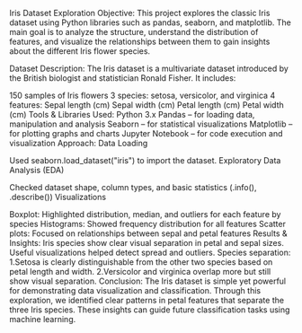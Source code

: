 Iris Dataset Exploration
Objective:
This project explores the classic Iris dataset using Python libraries such as pandas, seaborn, and matplotlib. The main goal is to analyze the structure, understand the distribution of features, and visualize the relationships between them to gain insights about the different Iris flower species.

Dataset Description:
The Iris dataset is a multivariate dataset introduced by the British biologist and statistician Ronald Fisher. It includes:

150 samples of Iris flowers
3 species: setosa, versicolor, and virginica
4 features:
Sepal length (cm)
Sepal width (cm)
Petal length (cm)
Petal width (cm)
Tools & Libraries Used:
Python 3.x
Pandas – for loading data, manipulation and analysis
Seaborn – for statistical visualizations
Matplotlib – for plotting graphs and charts
Jupyter Notebook – for code execution and visualization
Approach:
Data Loading

Used seaborn.load_dataset("iris") to import the dataset.
Exploratory Data Analysis (EDA)

Checked dataset shape, column types, and basic statistics (.info(), .describe())
Visualizations

Boxplot: Highlighted distribution, median, and outliers for each feature by species
Histograms: Showed frequency distribution for all features
Scatter plots: Focused on relationships between sepal and petal features
Results & Insights:
Iris species show clear visual separation in petal and sepal sizes.
Useful visualizations helped detect spread and outliers.
Species separation: 1.Setosa is clearly distinguishable from the other two species based on petal length and width. 2.Versicolor and virginica overlap more but still show visual separation.
Conclusion:
The Iris dataset is simple yet powerful for demonstrating data visualization and classification. Through this exploration, we identified clear patterns in petal features that separate the three Iris species. These insights can guide future classification tasks using machine learning.
